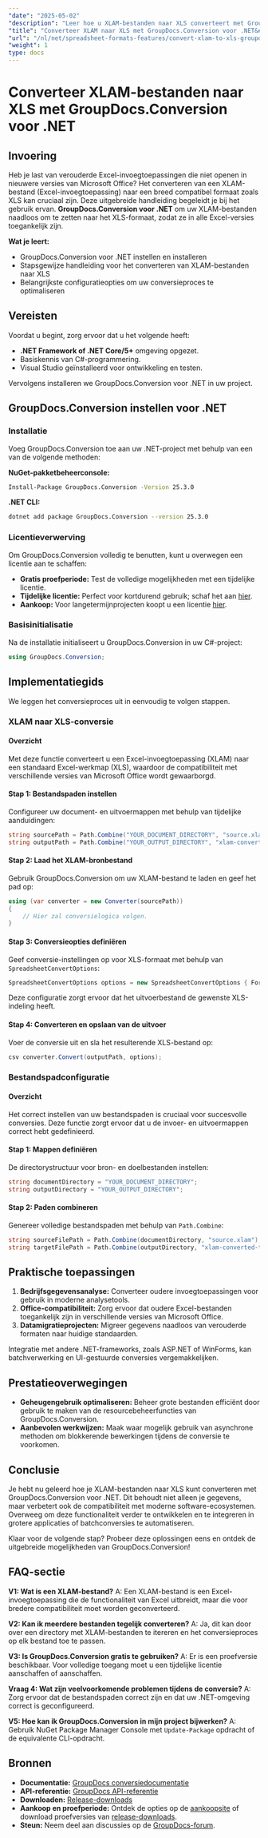```yaml
---
"date": "2025-05-02"
"description": "Leer hoe u XLAM-bestanden naar XLS converteert met GroupDocs.Conversion voor .NET. Deze handleiding behandelt installatie, code-implementatie en optimalisatietips."
"title": "Converteer XLAM naar XLS met GroupDocs.Conversion voor .NET&#58; een uitgebreide handleiding"
"url": "/nl/net/spreadsheet-formats-features/convert-xlam-to-xls-groupdocs-conversion-net/"
"weight": 1
type: docs
---
```

# Converteer XLAM-bestanden naar XLS met GroupDocs.Conversion voor .NET

## Invoering

Heb je last van verouderde Excel-invoegtoepassingen die niet openen in nieuwere versies van Microsoft Office? Het converteren van een XLAM-bestand (Excel-invoegtoepassing) naar een breed compatibel formaat zoals XLS kan cruciaal zijn. Deze uitgebreide handleiding begeleidt je bij het gebruik ervan. **GroupDocs.Conversion voor .NET** om uw XLAM-bestanden naadloos om te zetten naar het XLS-formaat, zodat ze in alle Excel-versies toegankelijk zijn.

**Wat je leert:**
- GroupDocs.Conversion voor .NET instellen en installeren
- Stapsgewijze handleiding voor het converteren van XLAM-bestanden naar XLS
- Belangrijkste configuratieopties om uw conversieproces te optimaliseren

## Vereisten

Voordat u begint, zorg ervoor dat u het volgende heeft:
- **.NET Framework of .NET Core/5+** omgeving opgezet.
- Basiskennis van C#-programmering.
- Visual Studio geïnstalleerd voor ontwikkeling en testen.

Vervolgens installeren we GroupDocs.Conversion voor .NET in uw project.

## GroupDocs.Conversion instellen voor .NET

### Installatie

Voeg GroupDocs.Conversion toe aan uw .NET-project met behulp van een van de volgende methoden:

**NuGet-pakketbeheerconsole:**
```bash
Install-Package GroupDocs.Conversion -Version 25.3.0
```

**.NET CLI:**
```bash
dotnet add package GroupDocs.Conversion --version 25.3.0
```

### Licentieverwerving

Om GroupDocs.Conversion volledig te benutten, kunt u overwegen een licentie aan te schaffen:
- **Gratis proefperiode:** Test de volledige mogelijkheden met een tijdelijke licentie.
- **Tijdelijke licentie:** Perfect voor kortdurend gebruik; schaf het aan [hier](https://purchase.groupdocs.com/temporary-license/).
- **Aankoop:** Voor langetermijnprojecten koopt u een licentie [hier](https://purchase.groupdocs.com/buy).

### Basisinitialisatie

Na de installatie initialiseert u GroupDocs.Conversion in uw C#-project:

```csharp
using GroupDocs.Conversion;
```

## Implementatiegids

We leggen het conversieproces uit in eenvoudig te volgen stappen.

### XLAM naar XLS-conversie

#### Overzicht

Met deze functie converteert u een Excel-invoegtoepassing (XLAM) naar een standaard Excel-werkmap (XLS), waardoor de compatibiliteit met verschillende versies van Microsoft Office wordt gewaarborgd.

#### Stap 1: Bestandspaden instellen

Configureer uw document- en uitvoermappen met behulp van tijdelijke aanduidingen:

```csharp
string sourcePath = Path.Combine("YOUR_DOCUMENT_DIRECTORY", "source.xlam");
string outputPath = Path.Combine("YOUR_OUTPUT_DIRECTORY", "xlam-converted-to.xls");
```

#### Stap 2: Laad het XLAM-bronbestand

Gebruik GroupDocs.Conversion om uw XLAM-bestand te laden en geef het pad op:

```csharp
using (var converter = new Converter(sourcePath))
{
    // Hier zal conversielogica volgen.
}
```

#### Stap 3: Conversieopties definiëren

Geef conversie-instellingen op voor XLS-formaat met behulp van `SpreadsheetConvertOptions`:

```csharp
SpreadsheetConvertOptions options = new SpreadsheetConvertOptions { Format = SpreadsheetFileType.Xls };
```

Deze configuratie zorgt ervoor dat het uitvoerbestand de gewenste XLS-indeling heeft.

#### Stap 4: Converteren en opslaan van de uitvoer

Voer de conversie uit en sla het resulterende XLS-bestand op:

```csharp
csv converter.Convert(outputPath, options);
```

### Bestandspadconfiguratie

#### Overzicht

Het correct instellen van uw bestandspaden is cruciaal voor succesvolle conversies. Deze functie zorgt ervoor dat u de invoer- en uitvoermappen correct hebt gedefinieerd.

#### Stap 1: Mappen definiëren

De directorystructuur voor bron- en doelbestanden instellen:

```csharp
string documentDirectory = "YOUR_DOCUMENT_DIRECTORY";
string outputDirectory = "YOUR_OUTPUT_DIRECTORY";
```

#### Stap 2: Paden combineren

Genereer volledige bestandspaden met behulp van `Path.Combine`:

```csharp
string sourceFilePath = Path.Combine(documentDirectory, "source.xlam");
string targetFilePath = Path.Combine(outputDirectory, "xlam-converted-to.xls");
```

## Praktische toepassingen

1. **Bedrijfsgegevensanalyse:** Converteer oudere invoegtoepassingen voor gebruik in moderne analysetools.
2. **Office-compatibiliteit:** Zorg ervoor dat oudere Excel-bestanden toegankelijk zijn in verschillende versies van Microsoft Office.
3. **Datamigratieprojecten:** Migreer gegevens naadloos van verouderde formaten naar huidige standaarden.

Integratie met andere .NET-frameworks, zoals ASP.NET of WinForms, kan batchverwerking en UI-gestuurde conversies vergemakkelijken.

## Prestatieoverwegingen

- **Geheugengebruik optimaliseren:** Beheer grote bestanden efficiënt door gebruik te maken van de resourcebeheerfuncties van GroupDocs.Conversion.
- **Aanbevolen werkwijzen:** Maak waar mogelijk gebruik van asynchrone methoden om blokkerende bewerkingen tijdens de conversie te voorkomen.

## Conclusie

Je hebt nu geleerd hoe je XLAM-bestanden naar XLS kunt converteren met GroupDocs.Conversion voor .NET. Dit behoudt niet alleen je gegevens, maar verbetert ook de compatibiliteit met moderne software-ecosystemen. Overweeg om deze functionaliteit verder te ontwikkelen en te integreren in grotere applicaties of batchconversies te automatiseren.

Klaar voor de volgende stap? Probeer deze oplossingen eens en ontdek de uitgebreide mogelijkheden van GroupDocs.Conversion!

## FAQ-sectie

**V1: Wat is een XLAM-bestand?**
A: Een XLAM-bestand is een Excel-invoegtoepassing die de functionaliteit van Excel uitbreidt, maar die voor bredere compatibiliteit moet worden geconverteerd.

**V2: Kan ik meerdere bestanden tegelijk converteren?**
A: Ja, dit kan door over een directory met XLAM-bestanden te itereren en het conversieproces op elk bestand toe te passen.

**V3: Is GroupDocs.Conversion gratis te gebruiken?**
A: Er is een proefversie beschikbaar. Voor volledige toegang moet u een tijdelijke licentie aanschaffen of aanschaffen.

**Vraag 4: Wat zijn veelvoorkomende problemen tijdens de conversie?**
A: Zorg ervoor dat de bestandspaden correct zijn en dat uw .NET-omgeving correct is geconfigureerd.

**V5: Hoe kan ik GroupDocs.Conversion in mijn project bijwerken?**
A: Gebruik NuGet Package Manager Console met `Update-Package` opdracht of de equivalente CLI-opdracht.

## Bronnen

- **Documentatie:** [GroupDocs conversiedocumentatie](https://docs.groupdocs.com/conversion/net/)
- **API-referentie:** [GroupDocs API-referentie](https://reference.groupdocs.com/conversion/net/)
- **Downloaden:** [Release-downloads](https://releases.groupdocs.com/conversion/net/)
- **Aankoop en proefperiode:** Ontdek de opties op de [aankoopsite](https://purchase.groupdocs.com/buy) of download proefversies van [release-downloads](https://releases.groupdocs.com/conversion/net/).
- **Steun:** Neem deel aan discussies op de [GroupDocs-forum](https://forum.groupdocs.com/c/conversion/10).